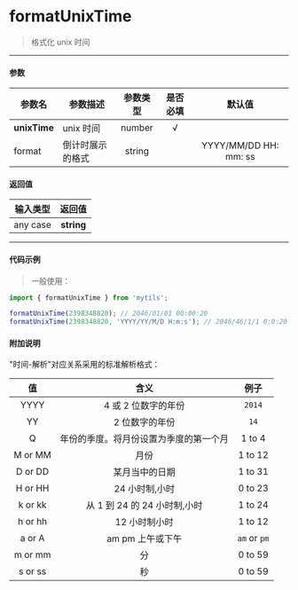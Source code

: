# formatUnixTime

> 格式化 unix 时间

---

#### 参数

| 参数名       | 参数描述         | 参数类型 | 是否必填 |        默认值         |
| ------------ | ---------------- | :------: | :------: | :-------------------: |
| **unixTime** | unix 时间        |  number  |    √     |                       |
| format       | 倒计时展示的格式 |  string  |          | YYYY/MM/DD HH: mm: ss |

#### 返回值

| 输入类型 |   返回值   |
| :------: | :--------: |
| any case | **string** |

---

#### 代码示例

> 一般使用：

```js
import { formatUnixTime } from 'mytils';

formatUnixTime(2398348820); // 2046/01/01 00:00:20
formatUnixTime(2398348820, 'YYYY/YY/M/D H:m:s'); // 2046/46/1/1 0:0:20
```

#### 附加说明

"时间-解析"对应关系采用的标准解析格式：

|   值    |                  含义                  |     例子     |
| :-----: | :------------------------------------: | :----------: |
|  YYYY   |          4 或 2 位数字的年份           |    `2014`    |
|   YY    |             2 位数字的年份             |     `14`     |
|    Q    | 年份的季度。将月份设置为季度的第一个月 |    1 to 4    |
| M or MM |                  月份                  |   1 to 12    |
| D or DD |             某月当中的日期             |   1 to 31    |
| H or HH |             24 小时制,小时             |   0 to 23    |
| k or kk |      从 1 到 24 的 24 小时制,小时      |   1 to 24    |
| h or hh |             12 小时制小时              |   1 to 12    |
| a or A  |            am pm 上午或下午            | `am` or `pm` |
| m or mm |                   分                   |   0 to 59    |
| s or ss |                   秒                   |   0 to 59    |

